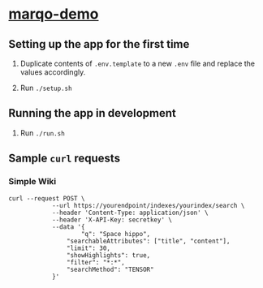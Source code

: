 # [marqo-demo](https://github.com/marqo-ai/marqo-demo)

## Setting up the app for the first time

1. Duplicate contents of `.env.template` to a new `.env` file and replace the values accordingly.

2. Run `./setup.sh`

## Running the app in development

1. Run `./run.sh`

## Sample `curl` requests

### Simple Wiki

```
curl --request POST \
            --url https://yourendpoint/indexes/yourindex/search \
            --header 'Content-Type: application/json' \
            --header 'X-API-Key: secretkey' \
            --data '{
                    "q": "Space hippo",
                "searchableAttributes": ["title", "content"],
                "limit": 30,
                "showHighlights": true,
                "filter": "*:*",
                "searchMethod": "TENSOR"
            }'
```
